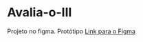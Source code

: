 # Avalia-o-III
Projeto no figma.
Protótipo [Link para o Figma](https://www.figma.com/design/RLk4r5kXDdbfkE2IlvlqWC/Untitled?node-id=0-1&t=dWC9lHwy3HLIyT1S-1)
